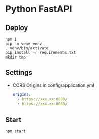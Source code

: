 # Python FastAPI

## Deploy
```
npm i
pip -m venv venv
. venv/bin/activate
pip install -r requirements.txt
mkdir tmp
```

## Settings

* CORS Origins in config/application.yml
  ```yaml
  origins:
    - https://xxx.xx:8000/
    - https://xxx.xx:8080/
  ```

## Start
```
npm start
```
